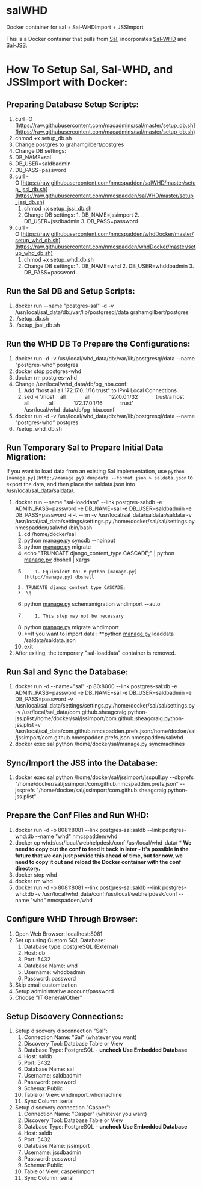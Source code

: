 salWHD
======

Docker container for sal + Sal-WHDImport + JSSImport

This is a Docker container that pulls from [Sal](https://github.com/macadmins/sal), incorporates [Sal-WHD](https://github.com/nmcspadden/Sal-WHDImport) and [Sal-JSS](https://github.com/nmcspadden/Sal-JSSImport).

How To Setup Sal, Sal-WHD, and JSSImport with Docker:
=========

Preparing Database Setup Scripts:
-----

1. curl -O [https://raw.githubusercontent.com/macadmins/sal/master/setup_db.sh](https://raw.githubusercontent.com/macadmins/sal/master/setup_db.sh)
 1. chmod +x setup_db.sh
 2. Change postgres to grahamgilbert/postgres
 3. Change DB settings:
  1. DB_NAME=sal
  2. DB_USER=saldbadmin
  3. DB_PASS=password
2. curl -O [https://raw.githubusercontent.com/nmcspadden/salWHD/master/setup_jssi_db.sh](https://raw.githubusercontent.com/nmcspadden/salWHD/master/setup_jssi_db.sh)
      1. chmod +x setup_jssi_db.sh
      2. Change DB settings:
        1. DB_NAME=jssimport
        2. DB_USER=jssdbadmin
        3. DB_PASS=password
3. curl -O [https://raw.githubusercontent.com/nmcspadden/whdDocker/master/setup_whd_db.sh](https://raw.githubusercontent.com/nmcspadden/whdDocker/master/setup_whd_db.sh)
      1. chmod +x setup_whd_db.sh
      2. Change DB settings:
        1. DB_NAME=whd
        2. DB_USER=whddbadmin
        3. DB_PASS=password

Run the Sal DB and Setup Scripts:
-------

1. docker run --name "postgres-sal" -d -v /usr/local/sal_data/db:/var/lib/postgresql/data grahamgilbert/postgres
2. ./setup_db.sh
3. ./setup_jssi_db.sh

Run the WHD DB To Prepare the Configurations:
-----

1. docker run -d -v /usr/local/whd_data/db:/var/lib/postgresql/data --name "postgres-whd" postgres
2. docker stop postgres-whd
3. docker rm postgres-whd
4. Change /usr/local/whd_data/db/pg_hba.conf:
    1. Add "host all all 172.17.0..1/16 trust" to IPv4 Local Connections
    2. sed -i '/host    all             all             127.0.0.1\/32            trust/a host    all             all             172.17.0.1\/16            trust' /usr/local/whd_data/db/pg_hba.conf
5. docker run -d -v /usr/local/whd_data/db:/var/lib/postgresql/data --name "postgres-whd" postgres
6. ./setup_whd_db.sh

Run Temporary Sal to Prepare Initial Data Migration:
-----

If you want to load data from an existing Sal implementation, use `python
[manage.py](http://manage.py) dumpdata --format json > saldata.json` to export
the data, and then place the saldata.json into /usr/local/sal_data/saldata/.

1. docker run --name "sal-loaddata" --link postgres-sal:db -e ADMIN_PASS=password -e DB_NAME=sal -e DB_USER=saldbadmin -e DB_PASS=password -i -t --rm -v /usr/local/sal_data/saldata:/saldata -v /usr/local/sal_data/settings/settings.py:/home/docker/sal/sal/settings.py nmcspadden/salwhd /bin/bash
      1. cd /home/docker/sal
      2. python [manage.py](http://manage.py) syncdb --noinput
      3. python [manage.py](http://manage.py) migrate
      4. echo "TRUNCATE django_content_type CASCADE;" | python [manage.py](http://manage.py) dbshell | xargs
      5.         1. Equivalent to: # python [manage.py](http://manage.py) dbshell
        2. TRUNCATE django_content_type CASCADE;
        3. \q
      6. python [manage.py](http://manage.py) schemamigration whdimport --auto
      7.         1. This step may not be necessary
      8. python [manage.py](http://manage.py) migrate whdimport
      9. **If you want to import data : **python [manage.py](http://manage.py) loaddata /saldata/saldata.json
      10. exit
2. After exiting, the temporary "sal-loaddata" container is removed.

Run Sal and Sync the Database:
-----

1. docker run -d --name="sal" -p 80:8000 --link postgres-sal:db -e ADMIN_PASS=password -e DB_NAME=sal -e DB_USER=saldbadmin -e DB_PASS=password -v /usr/local/sal_data/settings/settings.py:/home/docker/sal/sal/settings.py -v /usr/local/sal_data/com.github.sheagcraig.python-jss.plist:/home/docker/sal/jssimport/com.github.sheagcraig.python-jss.plist -v /usr/local/sal_data/com.github.nmcspadden.prefs.json:/home/docker/sal/jssimport/com.github.nmcspadden.prefs.json nmcspadden/salwhd
2. docker exec sal python /home/docker/sal/manage.py syncmachines

Sync/Import the JSS into the Database:
-----

1. docker exec sal python /home/docker/sal/jssimport/jsspull.py --dbprefs "/home/docker/sal/jssimport/com.github.nmcspadden.prefs.json" --jssprefs "/home/docker/sal/jssimport/com.github.sheagcraig.python-jss.plist"

Prepare the Conf Files and Run WHD:
-----

1. docker run -d -p 8081:8081 --link postgres-sal:saldb --link postgres-whd:db --name "whd" nmcspadden/whd
2. docker cp whd:/usr/local/webhelpdesk/conf /usr/local/whd_data/
       * **We need to copy out the conf to feed it back in later - it's possible in the future that we can just provide this ahead of time, but for now, we need to copy it out and reload the Docker container with the conf directory.**
4. docker stop whd
5. docker rm whd
6. docker run -d -p 8081:8081 --link postgres-sal:saldb --link postgres-whd:db -v /usr/local/whd_data/conf:/usr/local/webhelpdesk/conf --name "whd" nmcspadden/whd

Configure WHD Through Browser:
----

1. Open Web Browser: localhost:8081
2. Set up using Custom SQL Database:
      1. Database type: postgreSQL (External)
      2. Host: db
      3. Port: 5432
      4. Database Name: whd
      5. Username: whddbadmin
      6. Password: password
3. Skip email customization
4. Setup administrative account/password
5. Choose "IT General/Other"

Setup Discovery Connections:
----

1. Setup discovery disconnection "Sal":
      1. Connection Name: "Sal" (whatever you want)
      2. Discovery Tool: Database Table or View
      3. Database Type: PostgreSQL - **uncheck Use Embedded Database**
      4. Host: saldb
      5. Port: 5432
      6. Database Name: sal
      7. Username: saldbadmin
      8. Password: password
      9. Schema: Public
      10. Table or View: whdimport_whdmachine
      11. Sync Column: serial
2. Setup discovery connection "Casper":
      1. Connection Name: "Casper" (whatever you want)
      2. Discovery Tool: Database Table or View
      3. Database Type: PostgreSQL - **uncheck Use Embedded Database**
      4. Host: saldb
      5. Port: 5432
      6. Database Name: jssimport
      7. Username: jssdbadmin
      8. Password: password
      9. Schema: Public
      10. Table or View: casperimport
      11. Sync Column: serial

